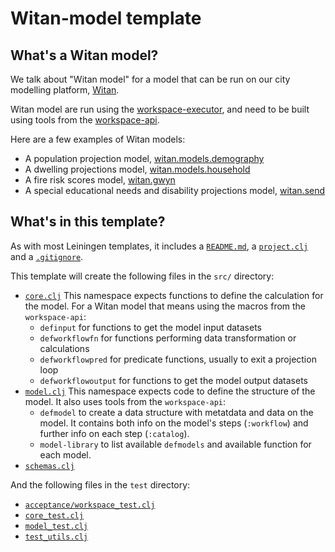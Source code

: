 # Witan-model template

## What's a Witan model?
We talk about "Witan model" for a model that can be run on our city modelling platform, [Witan](http://www.mastodonc.com/products/witan/).

Witan model are run using the [workspace-executor](https://github.com/MastodonC/witan.workspace-executor/), and need to be built using tools from the [workspace-api](https://github.com/MastodonC/witan.workspace-api).

Here are a few examples of Witan models:
* A population projection model, [witan.models.demography](https://github.com/mastodonc/witan.models.demography)
* A dwelling projections model, [witan.models.household](https://github.com/MastodonC/witan.models.household)
* A fire risk scores model, [witan.gwyn](https://github.com/MastodonC/witan.gwyn)
* A special educational needs and disability projections model, [witan.send](https://github.com/MastodonC/witan.send)

## What's in this template?
As with most Leiningen templates, it includes a [`README.md`](https://github.com/MastodonC/witan-model-template/blob/master/src/leiningen/new/witan_model/README.md), a [`project.clj`](https://github.com/MastodonC/witan-model-template/blob/master/src/leiningen/new/witan_model/project.clj) and a [`.gitignore`](https://github.com/MastodonC/witan-model-template/blob/master/src/leiningen/new/witan_model/gitignore).

This template will create the following files in the `src/` directory:
* [`core.clj`](https://github.com/MastodonC/witan-model-template/blob/master/src/leiningen/new/witan_model/core.clj)
This namespace expects functions to define the calculation for the model.
For a Witan model that means using the macros from the `workspace-api`:
	* `definput` for functions to get the model input datasets
	* `defworkflowfn` for functions performing data transformation or calculations
	* `defworkflowpred` for predicate functions, usually to exit a projection loop
	* `defworkflowoutput` for functions to get the model output datasets
* [`model.clj`](https://github.com/MastodonC/witan-model-template/blob/master/src/leiningen/new/witan_model/model.clj)
This namespace expects code to define the structure of the model. It also uses tools from the `workspace-api`:
	* `defmodel` to create a data structure with metatdata and data on the model. It contains both info on the model's steps (`:workflow`) and further info on each step (`:catalog`).
	* `model-library` to list available `defmodels` and available function for each model.
* [`schemas.clj`](https://github.com/MastodonC/witan-model-template/blob/master/src/leiningen/new/witan_model/schemas.clj)

And the following files in the `test` directory:
* [`acceptance/workspace_test.clj`](https://github.com/MastodonC/witan-model-template/blob/master/src/leiningen/new/witan_model/workspace_test.clj)
* [`core_test.clj`](https://github.com/MastodonC/witan-model-template/blob/master/src/leiningen/new/witan_model/core_test.clj)
* [`model_test.clj`](https://github.com/MastodonC/witan-model-template/blob/master/src/leiningen/new/witan_model/model_test.clj)
* [`test_utils.clj`](https://github.com/MastodonC/witan-model-template/blob/master/src/leiningen/new/witan_model/test_utils.clj)

